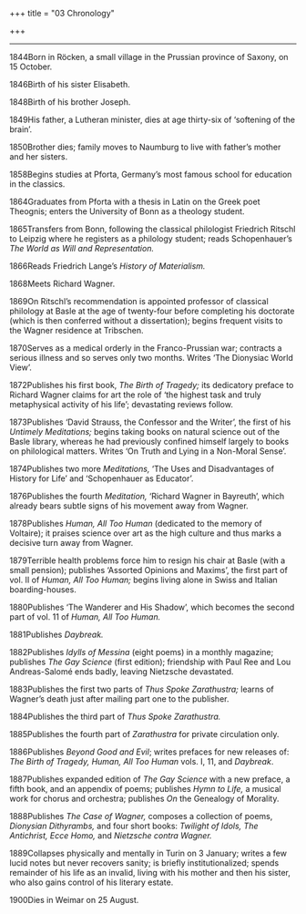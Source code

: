 +++
title = "03 Chronology"

+++

* * *







1844Born in Röcken, a small village in the Prussian province of Saxony, on 15 October.

1846Birth of his sister Elisabeth.

1848Birth of his brother Joseph.

1849His father, a Lutheran minister, dies at age thirty-six of ‘softening of the brain’.

1850Brother dies; family moves to Naumburg to live with father’s mother and her sisters.

1858Begins studies at Pforta, Germany’s most famous school for education in the classics.

1864Graduates from Pforta with a thesis in Latin on the Greek poet Theognis; enters the University of Bonn as a theology student.

1865Transfers from Bonn, following the classical philologist Friedrich Ritschl to Leipzig where he registers as a philology student; reads Schopenhauer’s *The World as Will and Representation.*

1866Reads Friedrich Lange’s *History of Materialism.*

1868Meets Richard Wagner.

1869On Ritschl’s recommendation is appointed professor of classical philology at Basle at the age of twenty-four before completing his doctorate \(which is then conferred without a dissertation\); begins frequent visits to the Wagner residence at Tribschen.

1870Serves as a medical orderly in the Franco-Prussian war; contracts a serious illness and so serves only two months. Writes ‘The Dionysiac World View’.

1872Publishes his first book, *The Birth of Tragedy;* its dedicatory preface to Richard Wagner claims for art the role of ‘the highest task and truly metaphysical activity of his life’; devastating reviews follow.

1873Publishes ‘David Strauss, the Confessor and the Writer’, the first of his *Untimely Meditations;* begins taking books on natural science out of the Basle library, whereas he had previously confined himself largely to books on philological matters. Writes ‘On Truth and Lying in a Non-Moral Sense’.

1874Publishes two more *Meditations,* ‘The Uses and Disadvantages of History for Life’ and ‘Schopenhauer as Educator’.

1876Publishes the fourth *Meditation,* ‘Richard Wagner in Bayreuth’, which already bears subtle signs of his movement away from Wagner.

1878Publishes *Human, All Too Human* \(dedicated to the memory of Voltaire\); it praises science over art as the high culture and thus marks a decisive turn away from Wagner.

1879Terrible health problems force him to resign his chair at Basle \(with a small pension\); publishes ‘Assorted Opinions and Maxims’, the first part of vol. II of *Human, All Too Human;* begins living alone in Swiss and Italian boarding-houses.

1880Publishes ‘The Wanderer and His Shadow’, which becomes the second part of vol. 11 of *Human, All Too Human.*

1881Publishes *Daybreak.*

1882Publishes *Idylls of Messina* \(eight poems\) in a monthly magazine; publishes *The Gay Science* \(first edition\); friendship with Paul Ree and Lou Andreas-Salomé ends badly, leaving Nietzsche devastated.

1883Publishes the first two parts of *Thus Spoke Zarathustra;* learns of Wagner’s death just after mailing part one to the publisher.

1884Publishes the third part of *Thus Spoke Zarathustra.*

1885Publishes the fourth part of *Zarathustra* for private circulation only.

1886Publishes *Beyond Good and Evil*; writes prefaces for new releases of: *The Birth of Tragedy, Human, All Too Human* vols. I, 11, and *Daybreak*.

1887Publishes expanded edition of *The Gay Science* with a new preface, a fifth book, and an appendix of poems; publishes *Hymn to Life,* a musical work for chorus and orchestra; publishes *On* the Genealogy of Morality.

1888Publishes *The Case of Wagner,* composes a collection of poems, *Dionysian Dithyrambs,* and four short books: *Twilight of Idols, The Antichrist, Ecce Homo,* and *Nietzsche contra Wagner.*

1889Collapses physically and mentally in Turin on 3 January; writes a few lucid notes but never recovers sanity; is briefly institutionalized; spends remainder of his life as an invalid, living with his mother and then his sister, who also gains control of his literary estate.

1900Dies in Weimar on 25 August.




